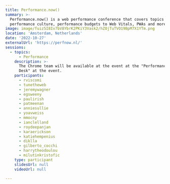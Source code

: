 ```yaml
---
title: Performance.now()
summary: >-
  Performance.now() is a web performance conference that covers topics from
  performance culture, performance budgets to Web Vitals, PWAs and more.
image: image/fuiz5I8Iv7bV8YbrK2PKiY3Vask2/hZOjTuTVO19BpM7X1YTm.png
location: 'Amsterdam, Netherlands'
date: '2022-10-27'
externalUrl: 'https://perfnow.nl/'
sessions:
  - topics:
      - Performance
    description: >-
      The Chrome team will be available at the event at the "Performance Help
      Desk" at the event.
    participants:
      - rviscomi
      - tunetheweb
      - jeremywagner
      - egsweeny
      - paulirish
      - patmeenan
      - anniesullie
      - yoavweiss
      - mmocny
      - ianclelland
      - roydeepanjan
      - karaerickson
      - katiehempenius
      - diklla
      - gilberto_cocchi
      - harrytheodoulou
      - milutinkristofic
    type: participant
    slidesUrl: null
    videoUrl: null

---
```

